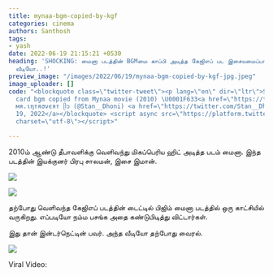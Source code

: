 ```yaml
---
title: mynaa-bgm-copied-by-kgf
categories: cinema
authors: Santhosh
tags:
- yash
date: 2022-06-19 21:15:21 +0530
heading: 'SHOCKING: மைனா படத்தின் BGMமை காப்பி அடித்த கேஜிஎப் பட இசையமைப்பாளர்.. வைரல்
  வீடியோ..!'
preview_image: "/images/2022/06/19/mynaa-bgm-copied-by-kgf-jpg.jpeg"
image_uploader: []
code: "<blockquote class=\"twitter-tweet\"><p lang=\"en\" dir=\"ltr\">So kgf title
  card bgm copied from Mynaa movie (2010) \U0001F633<a href=\"https://t.co/uBRDpI5Xbd\">pic.twitter.com/uBRDpI5Xbd</a></p>&mdash;
  мя.ιηтяσνєят ᥫ᭡ (@Stan__Dhoni) <a href=\"https://twitter.com/Stan__Dhoni/status/1538443713315147779?ref_src=twsrc%5Etfw\">June
  19, 2022</a></blockquote> <script async src=\"https://platform.twitter.com/widgets.js\"
  charset=\"utf-8\"></script>"

---
```

2010ம் ஆண்டு தீபாவளிக்கு வெளிவந்து மிகப்பெரிய ஹிட் அடித்த படம் மைனா. இந்த படத்தின் இயக்குனர் பிரபு சாலமன், இசை இமான்.

![](/images/2022/06/19/myna-kgf-music-1-jpg.jpeg)

![](/images/2022/06/19/myna-kgf-music-3-jpg.jpeg)

தற்போது வெளிவந்த கேஜிஎப் படத்தின் டைட்டில் பிஜிம் மைனா படத்தில் ஒரு காட்சியில் வருகிறது. எப்படியோ நம்ம பசங்க அதை கண்டுபிடித்து விட்டார்கள்.

இது தான் இன்டர்நெட்டின் பவர். அந்த வீடியோ தற்போது வைரல்.

![](/images/2022/06/19/myna-kgf-music-2-jpg.jpeg)

Viral Video:
